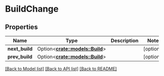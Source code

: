 # BuildChange

## Properties

Name | Type | Description | Notes
------------ | ------------- | ------------- | -------------
**next_build** | Option<[**crate::models::Build**](build.md)> |  | [optional]
**prev_build** | Option<[**crate::models::Build**](build.md)> |  | [optional]

[[Back to Model list]](../README.md#documentation-for-models) [[Back to API list]](../README.md#documentation-for-api-endpoints) [[Back to README]](../README.md)


